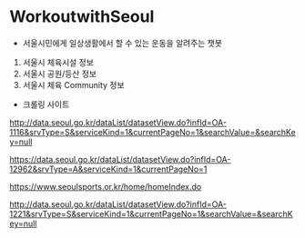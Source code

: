 # WorkoutwithSeoul

- 서울시민에게 일상생활에서 할 수 있는 운동을 알려주는 챗봇 
1. 서울시 체육시설 정보
2. 서울시 공원/등산 정보
3. 서울시 체육 Community 정보

- 크롤링 사이트 

http://data.seoul.go.kr/dataList/datasetView.do?infId=OA-1116&srvType=S&serviceKind=1&currentPageNo=1&searchValue=&searchKey=null

https://data.seoul.go.kr/dataList/datasetView.do?infId=OA-12962&srvType=A&serviceKind=1&currentPageNo=1

https://www.seoulsports.or.kr/home/homeIndex.do

http://data.seoul.go.kr/dataList/datasetView.do?infId=OA-1221&srvType=S&serviceKind=1&currentPageNo=1&searchValue=&searchKey=null
